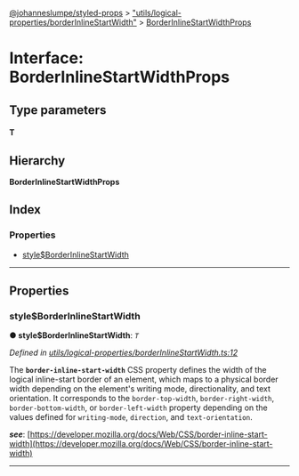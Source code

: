 [@johanneslumpe/styled-props](../README.md) > ["utils/logical-properties/borderInlineStartWidth"](../modules/_utils_logical_properties_borderinlinestartwidth_.md) > [BorderInlineStartWidthProps](../interfaces/_utils_logical_properties_borderinlinestartwidth_.borderinlinestartwidthprops.md)

# Interface: BorderInlineStartWidthProps

## Type parameters
#### T 
## Hierarchy

**BorderInlineStartWidthProps**

## Index

### Properties

* [style$BorderInlineStartWidth](_utils_logical_properties_borderinlinestartwidth_.borderinlinestartwidthprops.md#style_borderinlinestartwidth)

---

## Properties

<a id="style_borderinlinestartwidth"></a>

###  style$BorderInlineStartWidth

**● style$BorderInlineStartWidth**: *`T`*

*Defined in [utils/logical-properties/borderInlineStartWidth.ts:12](https://github.com/johanneslumpe/styled-props/blob/8e709f1/src/utils/logical-properties/borderInlineStartWidth.ts#L12)*

The **`border-inline-start-width`** CSS property defines the width of the logical inline-start border of an element, which maps to a physical border width depending on the element's writing mode, directionality, and text orientation. It corresponds to the `border-top-width`, `border-right-width`, `border-bottom-width`, or `border-left-width` property depending on the values defined for `writing-mode`, `direction`, and `text-orientation`.

*__see__*: [https://developer.mozilla.org/docs/Web/CSS/border-inline-start-width](https://developer.mozilla.org/docs/Web/CSS/border-inline-start-width)

___

